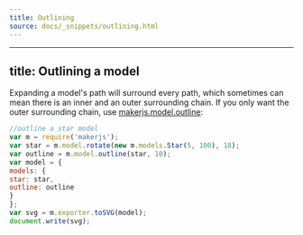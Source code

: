 ```yaml
---
title: Outlining
source: docs/_snippets/outlining.html
---
```


---
title: Outlining a model
---

Expanding a model's path will surround every path, which sometimes can mean there is an inner and an outer surrounding chain. If you only want the outer surrounding chain, use
[makerjs.model.outline](/docs/api/modules/makerjs.model.html#outline):

```javascript
//outline a star model
var m = require('makerjs');
var star = m.model.rotate(new m.models.Star(5, 100), 18);
var outline = m.model.outline(star, 10);
var model = {
models: {
star: star,
outline: outline
}
};
var svg = m.exporter.toSVG(model);
document.write(svg);
```
